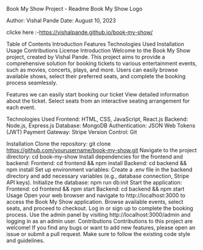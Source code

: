 
Book My Show Project - Readme
Book My Show Logo

Author: Vishal Pande
Date: August 10, 2023

clicke here :-https://vishalpande.github.io/book-my-show/

Table of Contents
Introduction
Features
Technologies Used
Installation
Usage
Contributions
License
Introduction
Welcome to the Book My Show project, created by Vishal Pande. This project aims to provide a comprehensive solution for booking tickets to various entertainment events, such as movies, concerts, plays, and more. Users can easily browse available shows, select their preferred seats, and complete the booking process seamlessly.

Features
we can easily start booking our ticket
View detailed information about the ticket.
Select seats from an interactive seating arrangement for each event.

Technologies Used
Frontend: HTML, CSS, JavaScript, React.js
Backend: Node.js, Express.js
Database: MongoDB
Authentication: JSON Web Tokens (JWT)
Payment Gateway: Stripe
Version Control: Git

Installation
Clone the repository: git clone https://github.com/yourusername/book-my-show.git
Navigate to the project directory: cd book-my-show
Install dependencies for the frontend and backend:
Frontend: cd frontend && npm install
Backend: cd backend && npm install
Set up environment variables:
Create a .env file in the backend directory and add necessary variables (e.g., database connection, Stripe API keys).
Initialize the database: npm run db:init
Start the application:
Frontend: cd frontend && npm start
Backend: cd backend && npm start
Usage
Open your web browser and navigate to http://localhost:3000 to access the Book My Show application.
Browse available events, select seats, and proceed to checkout.
Log in or sign up to complete the booking process.
Use the admin panel by visiting http://localhost:3000/admin and logging in as an admin user.
Contributions
Contributions to this project are welcome! If you find any bugs or want to add new features, please open an issue or submit a pull request. Make sure to follow the existing code style and guidelines.
